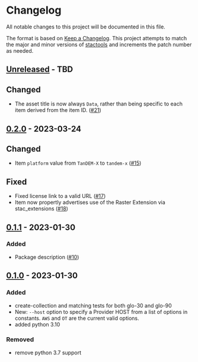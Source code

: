 # Changelog

All notable changes to this project will be documented in this file.

The format is based on [Keep a Changelog](https://keepachangelog.com/en/1.0.0/). This project attempts to match the major and minor versions of [stactools](https://github.com/stac-utils/stactools) and increments the patch number as needed.

## [Unreleased] - TBD

## Changed

- The asset title is now always `Data`, rather than being specific to each item derived from the item ID. ([#21](https://github.com/stactools-packages/cop-dem/pull/21))

## [0.2.0] - 2023-03-24

## Changed

- Item `platform` value from `TanDEM-X` to `tandem-x` ([#15](https://github.com/stactools-packages/cop-dem/pull/15))

## Fixed

- Fixed license link to a valid URL ([#17](https://github.com/stactools-packages/cop-dem/pull/17))
- Item now propertly advertises use of the Raster Extension via stac_extensions ([#18](https://github.com/stactools-packages/cop-dem/pull/18))

## [0.1.1] - 2023-01-30

### Added

- Package description ([#10](https://github.com/stactools-packages/cop-dem/pull/10))

## [0.1.0] - 2023-01-30

### Added

- create-collection and matching tests for both glo-30 and glo-90
- New: `--host` option to specify a Provider HOST from a list of options in constants. `AWS` and `OT` are the current valid options.
- added python 3.10

### Removed

- remove python 3.7 support

[Unreleased]: https://github.com/stactools-packages/cop-dem/compare/v0.2.0..main
[0.2.0]: https://github.com/stactools-packages/cop-dem/compare/v0.1.1..v0.2.0
[0.1.1]: https://github.com/stactools-packages/cop-dem/compare/v0.1.0..v0.1.1
[0.1.0]: https://github.com/stactools-packages/cop-dem/tags/v0.1.0
